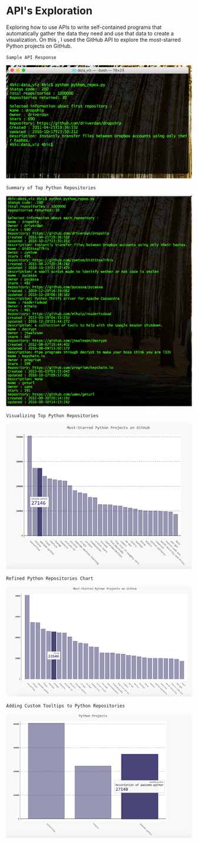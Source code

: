 # API's Exploration

Exploring how to use APIs to write self-contained programs that automatically gather the data they need and use that data to create a visualization.
On this , I used the GitHub API to explore the most-starred Python projects on GitHub.

    Sample API Response
![alt tag](https://github.com/4bic-attic/data_viz/blob/api/images/API%20Response.png)

    Summary of Top Python Repositories
![alt tag](https://github.com/4bic-attic/data_viz/blob/api/images/summary%20of%20top%20python%20repositories.png)

    Visualizing Top Python Repositories
![alt tag](https://github.com/4bic-attic/data_viz/blob/api/images/most-starred%20Python%20projects%20on%20GitHub.png)

    Refined Python Repositories Chart
![alt tag](https://github.com/4bic-attic/data_viz/blob/api/images/refined%20chart%20of%20top%20repos.png)

    Adding Custom Tooltips to Python Repositories
![alt tag](https://github.com/4bic-attic/data_viz/blob/api/images/chart%20with%20custom%20tooltips.png)
